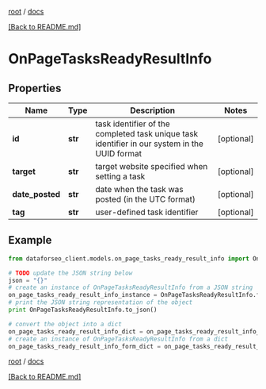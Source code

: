 [root](./../ "root") / [docs](./ "docs")

[[Back to README.md]](./../README.md "[Back to README.md]")

# OnPageTasksReadyResultInfo

## Properties

Name | Type | Description | Notes
------------ | ------------- | ------------- | -------------
**id** | **str** | task identifier of the completed task unique task identifier in our system in the UUID format | [optional]
**target** | **str** | target website specified when setting a task | [optional]
**date_posted** | **str** | date when the task was posted (in the UTC format) | [optional]
**tag** | **str** | user-defined task identifier | [optional]

## Example

```python
from dataforseo_client.models.on_page_tasks_ready_result_info import OnPageTasksReadyResultInfo

# TODO update the JSON string below
json = "{}"
# create an instance of OnPageTasksReadyResultInfo from a JSON string
on_page_tasks_ready_result_info_instance = OnPageTasksReadyResultInfo.from_json(json)
# print the JSON string representation of the object
print OnPageTasksReadyResultInfo.to_json()

# convert the object into a dict
on_page_tasks_ready_result_info_dict = on_page_tasks_ready_result_info_instance.to_dict()
# create an instance of OnPageTasksReadyResultInfo from a dict
on_page_tasks_ready_result_info_form_dict = on_page_tasks_ready_result_info.from_dict(on_page_tasks_ready_result_info_dict)
```

  

[root](./../ "root") / [docs](./ "docs")

[[Back to README.md]](./../README.md "[Back to README.md]")